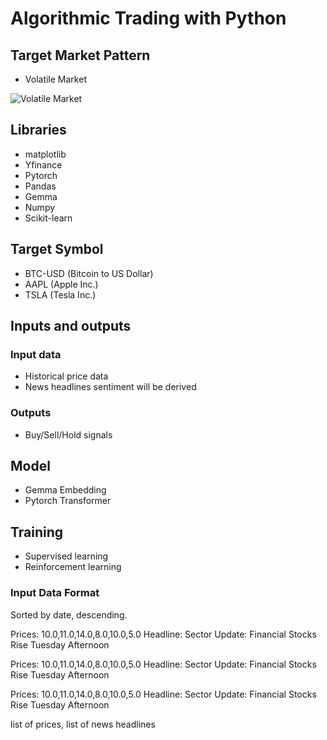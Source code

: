 # Algorithmic Trading with Python

## Target Market Pattern
 - Volatile Market

![Volatile Market](./volatile_market.png)

## Libraries
 - matplotlib
 - Yfinance
 - Pytorch
 - Pandas
 - Gemma
 - Numpy
 - Scikit-learn

## Target Symbol
 - BTC-USD (Bitcoin to US Dollar)
 - AAPL (Apple Inc.)
 - TSLA (Tesla Inc.)

## Inputs and outputs

### Input data
 - Historical price data 
 - News headlines sentiment will be derived

### Outputs
 - Buy/Sell/Hold signals

## Model
 - Gemma Embedding
 - Pytorch Transformer

## Training
 - Supervised learning
 - Reinforcement learning

### Input Data Format 

Sorted by date, descending.

Prices: 10.0,11.0,14.0,8.0,10.0,5.0
Headline: Sector Update: Financial Stocks Rise Tuesday Afternoon

Prices: 10.0,11.0,14.0,8.0,10.0,5.0
Headline: Sector Update: Financial Stocks Rise Tuesday Afternoon

Prices: 10.0,11.0,14.0,8.0,10.0,5.0
Headline: Sector Update: Financial Stocks Rise Tuesday Afternoon

list of prices,
list of news headlines


